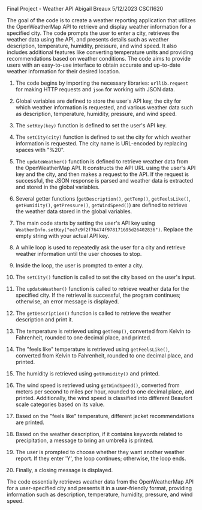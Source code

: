 Final Project - Weather API
Abigail Breaux
5/12/2023
CSCI1620

The goal of the code is to create a weather reporting application that utilizes the OpenWeatherMap API to retrieve and display weather information for a specified city. The code prompts the user to enter a city, retrieves the weather data using the API, and presents details such as weather description, temperature, humidity, pressure, and wind speed. It also includes additional features like converting temperature units and providing recommendations based on weather conditions. The code aims to provide users with an easy-to-use interface to obtain accurate and up-to-date weather information for their desired location.

1. The code begins by importing the necessary libraries: `urllib.request` for making HTTP requests and `json` for working with JSON data.

2. Global variables are defined to store the user's API key, the city for which weather information is requested, and various weather data such as description, temperature, humidity, pressure, and wind speed.

3. The `setKey(key)` function is defined to set the user's API key.

4. The `setCity(city)` function is defined to set the city for which weather information is requested. The city name is URL-encoded by replacing spaces with "%20".

5. The `updateWeather()` function is defined to retrieve weather data from the OpenWeatherMap API. It constructs the API URL using the user's API key and the city, and then makes a request to the API. If the request is successful, the JSON response is parsed and weather data is extracted and stored in the global variables.

6. Several getter functions (`getDescription()`, `getTemp()`, `getFeelsLike()`, `getHumidity()`, `getPressure()`, `getWindSpeed()`) are defined to retrieve the weather data stored in the global variables.

7. The main code starts by setting the user's API key using `WeatherInfo.setKey("ee7c9f2f76474f978171695d26402836")`. Replace the empty string with your actual API key.

8. A while loop is used to repeatedly ask the user for a city and retrieve weather information until the user chooses to stop.

9. Inside the loop, the user is prompted to enter a city.

10. The `setCity()` function is called to set the city based on the user's input.

11. The `updateWeather()` function is called to retrieve weather data for the specified city. If the retrieval is successful, the program continues; otherwise, an error message is displayed.

12. The `getDescription()` function is called to retrieve the weather description and print it.

13. The temperature is retrieved using `getTemp()`, converted from Kelvin to Fahrenheit, rounded to one decimal place, and printed.

14. The "feels like" temperature is retrieved using `getFeelsLike()`, converted from Kelvin to Fahrenheit, rounded to one decimal place, and printed.

15. The humidity is retrieved using `getHumidity()` and printed.

16. The wind speed is retrieved using `getWindSpeed()`, converted from meters per second to miles per hour, rounded to one decimal place, and printed. Additionally, the wind speed is classified into different Beaufort scale categories based on its value.

17. Based on the "feels like" temperature, different jacket recommendations are printed.

18. Based on the weather description, if it contains keywords related to precipitation, a message to bring an umbrella is printed.

19. The user is prompted to choose whether they want another weather report. If they enter 'Y', the loop continues; otherwise, the loop ends.

20. Finally, a closing message is displayed.

The code essentially retrieves weather data from the OpenWeatherMap API for a user-specified city and presents it in a user-friendly format, providing information such as description, temperature, humidity, pressure, and wind speed.
